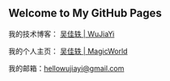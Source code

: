 ## Welcome to My GitHub Pages

我的技术博客： [吴佳轶 | WuJiaYi](http://www.wujiayi.vip)

我的个人主页： [吴佳轶 | MagicWorld](http://www.magicworld.vip)

我的邮箱：hellowujiayi@gmail.com


